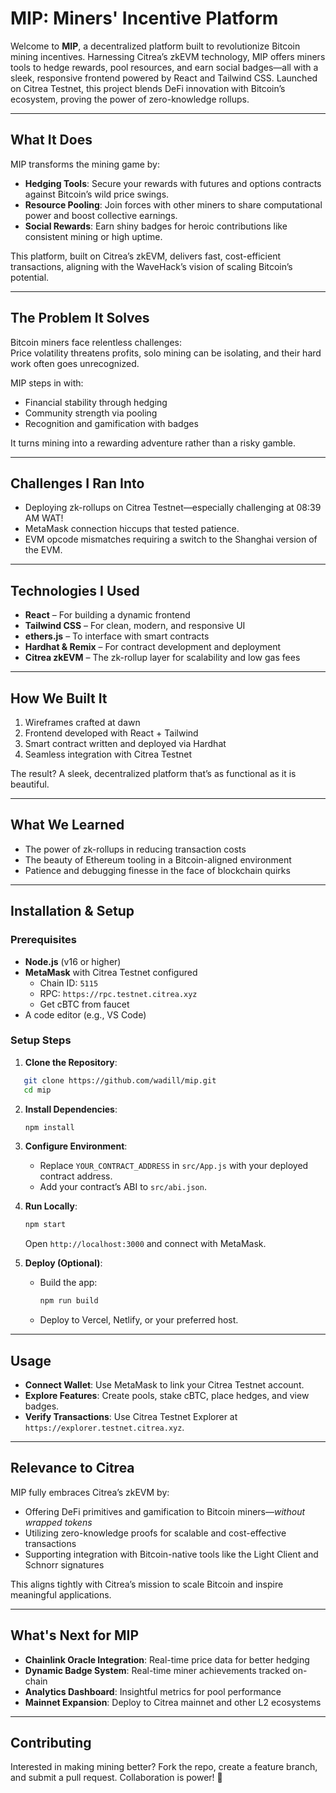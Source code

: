 # MIP: Miners' Incentive Platform

Welcome to **MIP**, a decentralized platform built to revolutionize Bitcoin mining incentives. Harnessing Citrea’s zkEVM technology, MIP offers miners tools to hedge rewards, pool resources, and earn social badges—all with a sleek, responsive frontend powered by React and Tailwind CSS. Launched on Citrea Testnet, this project blends DeFi innovation with Bitcoin’s ecosystem, proving the power of zero-knowledge rollups.

---

## What It Does

MIP transforms the mining game by:

- **Hedging Tools**: Secure your rewards with futures and options contracts against Bitcoin’s wild price swings.
- **Resource Pooling**: Join forces with other miners to share computational power and boost collective earnings.
- **Social Rewards**: Earn shiny badges for heroic contributions like consistent mining or high uptime.

This platform, built on Citrea’s zkEVM, delivers fast, cost-efficient transactions, aligning with the WaveHack’s vision of scaling Bitcoin’s potential.

---

## The Problem It Solves

Bitcoin miners face relentless challenges:  
Price volatility threatens profits, solo mining can be isolating, and their hard work often goes unrecognized.

MIP steps in with:
- Financial stability through hedging
- Community strength via pooling
- Recognition and gamification with badges

It turns mining into a rewarding adventure rather than a risky gamble.

---

## Challenges I Ran Into

- Deploying zk-rollups on Citrea Testnet—especially challenging at 08:39 AM WAT!
- MetaMask connection hiccups that tested patience.
- EVM opcode mismatches requiring a switch to the Shanghai version of the EVM.

---

## Technologies I Used

- **React** – For building a dynamic frontend
- **Tailwind CSS** – For clean, modern, and responsive UI
- **ethers.js** – To interface with smart contracts
- **Hardhat & Remix** – For contract development and deployment
- **Citrea zkEVM** – The zk-rollup layer for scalability and low gas fees

---

## How We Built It

1. Wireframes crafted at dawn
2. Frontend developed with React + Tailwind
3. Smart contract written and deployed via Hardhat
4. Seamless integration with Citrea Testnet

The result? A sleek, decentralized platform that’s as functional as it is beautiful.

---

## What We Learned

- The power of zk-rollups in reducing transaction costs
- The beauty of Ethereum tooling in a Bitcoin-aligned environment
- Patience and debugging finesse in the face of blockchain quirks

---

## Installation & Setup

### Prerequisites

- **Node.js** (v16 or higher)
- **MetaMask** with Citrea Testnet configured  
  - Chain ID: `5115`  
  - RPC: `https://rpc.testnet.citrea.xyz`
  - Get cBTC from faucet
- A code editor (e.g., VS Code)

### Setup Steps

1. **Clone the Repository**:
```bash
   git clone https://github.com/wadill/mip.git
   cd mip
````

2. **Install Dependencies**:

   ```bash
   npm install
   ```

3. **Configure Environment**:

   * Replace `YOUR_CONTRACT_ADDRESS` in `src/App.js` with your deployed contract address.
   * Add your contract’s ABI to `src/abi.json`.

4. **Run Locally**:

   ```bash
   npm start
   ```

   Open `http://localhost:3000` and connect with MetaMask.

5. **Deploy (Optional)**:

   * Build the app:

     ```bash
     npm run build
     ```
   * Deploy to Vercel, Netlify, or your preferred host.

---

## Usage

* **Connect Wallet**: Use MetaMask to link your Citrea Testnet account.
* **Explore Features**: Create pools, stake cBTC, place hedges, and view badges.
* **Verify Transactions**: Use Citrea Testnet Explorer at `https://explorer.testnet.citrea.xyz`.

---

## Relevance to Citrea

MIP fully embraces Citrea’s zkEVM by:

* Offering DeFi primitives and gamification to Bitcoin miners—*without wrapped tokens*
* Utilizing zero-knowledge proofs for scalable and cost-effective transactions
* Supporting integration with Bitcoin-native tools like the Light Client and Schnorr signatures

This aligns tightly with Citrea’s mission to scale Bitcoin and inspire meaningful applications.

---

## What's Next for MIP

* **Chainlink Oracle Integration**: Real-time price data for better hedging
* **Dynamic Badge System**: Real-time miner achievements tracked on-chain
* **Analytics Dashboard**: Insightful metrics for pool performance
* **Mainnet Expansion**: Deploy to Citrea mainnet and other L2 ecosystems

---

## Contributing

Interested in making mining better?
Fork the repo, create a feature branch, and submit a pull request.
Collaboration is power! 💪
